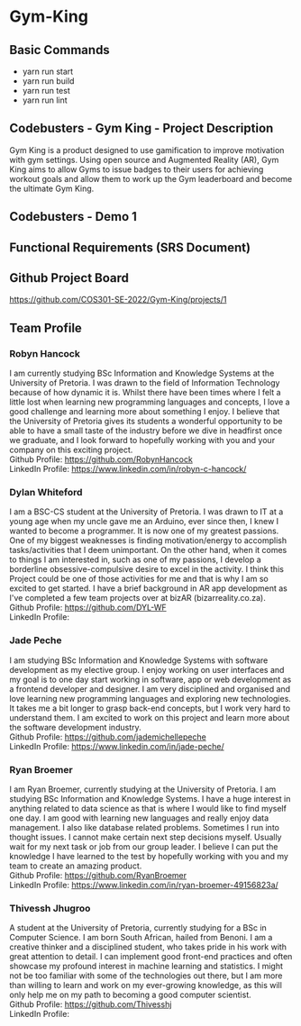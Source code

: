 # Gym-King
## Basic Commands
- yarn run start
- yarn run build
- yarn run test
- yarn run lint
## Codebusters - Gym King - Project Description
Gym King is a product designed to use gamification to improve motivation with gym settings. Using open source and Augmented Reality (AR), Gym King aims to allow Gyms to issue badges to their users for achieving workout goals and allow them to work up the Gym leaderboard and become the ultimate Gym King.

## Codebusters - Demo 1

## Functional Requirements (SRS Document)

## Github Project Board
https://github.com/COS301-SE-2022/Gym-King/projects/1

## Team Profile
### Robyn Hancock
I am currently studying BSc Information and Knowledge Systems at the University of Pretoria. I was drawn to the field of Information Technology because of how dynamic it is. Whilst there have been times where I felt a little lost when learning new programming languages and concepts, I love a good challenge and learning more about something I enjoy. 
I believe that the University of Pretoria gives its students a wonderful opportunity to be able to have a small taste of the industry before we dive in headfirst once we graduate, and I look forward to hopefully working with you and your company on this exciting project.<br>
Github Profile: https://github.com/RobynHancock <br>
LinkedIn Profile: https://www.linkedin.com/in/robyn-c-hancock/

### Dylan Whiteford
I am a BSC-CS student at the University of Pretoria. I was drawn to IT at a young age when my uncle gave me an Arduino, ever since then, I knew I wanted to become a programmer. It is now one of my greatest passions. One of my biggest weaknesses is finding motivation/energy to accomplish tasks/activities that I deem unimportant. On the other hand, when it comes to things I am interested in, such as one of my passions, I develop a borderline obsessive-compulsive desire to excel in the activity. I think this Project could be one of those activities for me and that is why I am so excited to get started. I have a brief background in AR app development as I've completed a few team projects over at bizAR (bizarreality.co.za). <br>
Github Profile: https://github.com/DYL-WF <br>
LinkedIn Profile:

### Jade Peche
I am studying BSc Information and Knowledge Systems with software development as my elective group. I enjoy working on user interfaces and my goal is to one day start working in software, app or web development as a frontend developer and designer. I am very disciplined and organised and love learning new programming languages and exploring new technologies. It takes me a bit longer to grasp back-end concepts, but I work very hard to understand them. I am excited to work on this project and learn more about the software development industry. <br>
Github Profile: https://github.com/jademichellepeche <br>
LinkedIn Profile: https://www.linkedin.com/in/jade-peche/

### Ryan Broemer
I am Ryan Broemer, currently studying at the University of Pretoria. I am studying BSc Information and Knowledge Systems. I have a huge interest in anything related to data science as that is where I would like to find myself one day. I am good with learning new languages and really enjoy data management. I also like database related problems. Sometimes I run into thought issues. I cannot make certain next step decisions myself. Usually wait for my next task or job from our group leader. I believe I can put the knowledge I have learned to the test by hopefully working with you and my team to create an amazing product. <br>
Github Profile: https://github.com/RyanBroemer <br>
LinkedIn Profile: https://www.linkedin.com/in/ryan-broemer-49156823a/

### Thivessh Jhugroo
A student at the University of Pretoria, currently studying for a BSc in Computer Science. I am born South African, hailed from Benoni. I am a creative thinker and a disciplined student, who takes pride in his work with great attention to detail. I can implement good front-end practices and often showcase my profound interest in machine learning and statistics. I might not be too familiar with some of the technologies out there, but I am more than willing to learn and work on my ever-growing knowledge, as this will only help me on my path to becoming a good computer scientist. <br>
Github Profile: https://github.com/Thivesshj  <br>
LinkedIn Profile:

